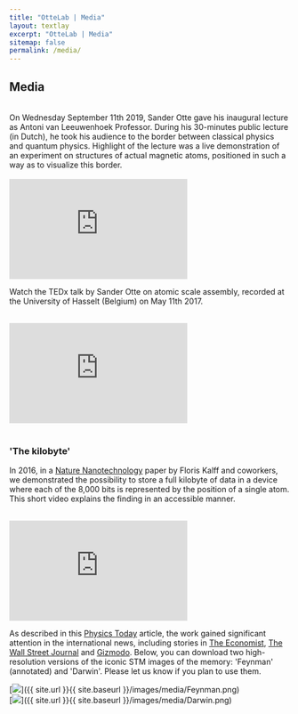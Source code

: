 ```yaml
---
title: "OtteLab | Media"
layout: textlay
excerpt: "OtteLab | Media"
sitemap: false
permalink: /media/
---
```


## Media

<br />
On Wednesday September 11th 2019, Sander Otte gave his inaugural lecture as Antoni van Leeuwenhoek Professor. During his 30-minutes public lecture (in Dutch), he took his audience to the border between classical physics and quantum physics. Highlight of the lecture was a live demonstration of an experiment on structures of actual magnetic atoms, positioned in such a way as to visualize this border.<br /><br />

<iframe title="Tussen quantum en klassiek" width="320" height="180" frameborder="0" scrolling="auto" marginheight="0" marginwidth="0" src="https://collegerama.tudelft.nl/Mediasite/Play/23d66e4087914369aa132d33cb0e02911d?player=a240f3f7957e4bba9d7e6cc600fef1ab44&playfrom=0&covertitle=false" allowfullscreen msallowfullscreen allow="fullscreen"></iframe>

<br />

Watch the TEDx talk by Sander Otte on atomic scale assembly, recorded at the University of Hasselt (Belgium) on May 11th 2017.<br /><br />

<iframe width="320" height="180"  src="https://www.youtube.com/embed/GJsX8h8cG1s" title="YouTube video player" frameborder="0" allow="accelerometer; autoplay; clipboard-write; encrypted-media; gyroscope; picture-in-picture" allowfullscreen></iframe>
<br /><br />


### 'The kilobyte'

In 2016, in a [Nature Nanotechnology](http://dx.doi.org/10.1038/nnano.2016.131) paper by Floris Kalff and coworkers, we demonstrated the possibility to store a full kilobyte of data in a device where each of the 8,000 bits is represented by the position of a single atom. This short video explains the finding in an accessible manner.<br /><br />

<iframe width="320" height="180" src="https://www.youtube.com/embed/ZcU-sZJkh_U" title="YouTube video player" frameborder="0" allow="accelerometer; autoplay; clipboard-write; encrypted-media; gyroscope; picture-in-picture" allowfullscreen></iframe><br />

As described in this [Physics Today](http://dx.doi.org/10.1063/PT.5.8182) article, the work gained significant attention in the international news, including stories in [The Economist](https://www.economist.com/science-and-technology/2016/07/23/atoms-and-the-voids), [The Wall Street Journal](https://www.wsj.com/articles/tiny-hard-drive-uses-single-atoms-to-store-data-1468854001) and [Gizmodo](https://gizmodo.com/record-setting-hard-drive-writes-information-one-atom-a-1783740015). Below, you can download two high-resolution versions of the iconic STM images of the memory: 'Feynman' (annotated) and 'Darwin'. Please let us know if you plan to use them.

<div id="feynman" class="col-sm-4">
[<img src='/images/media/Feynman.png' class='img-responsive' style='max-width: 250px'/>]({{ site.url }}{{ site.baseurl }}/images/media/Feynman.png)
</div>

<div id="darwin" class="col-sm-4">
[<img src='/images/media/Darwin.png' class='img-responsive' style='max-width: 250px'/>]({{ site.url }}{{ site.baseurl }}/images/media/Darwin.png)
</div>

 